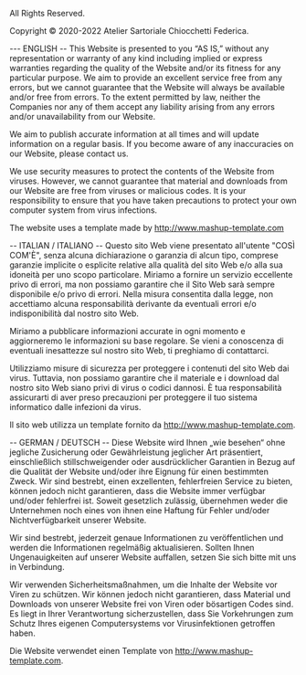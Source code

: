 All Rights Reserved.

Copyright © 2020-2022 Atelier Sartoriale Chiocchetti Federica.

--- ENGLISH --
This Website is presented to you “AS IS,” without any representation or warranty of any kind including implied or express warranties regarding the quality of the Website and/or its fitness for any particular purpose. We aim to provide an excellent service free from any errors, but we cannot guarantee that the Website will always be available and/or free from errors. To the extent permitted by law, neither the Companies nor any of them accept any liability arising from any errors and/or unavailability from our Website.

We aim to publish accurate information at all times and will update information on a regular basis. If you become aware of any inaccuracies on our Website, please contact us.

We use security measures to protect the contents of the Website from viruses. However, we cannot guarantee that material and downloads from our Website are free from viruses or malicious codes. It is your responsibility to ensure that you have taken precautions to protect your own computer system from virus infections.

The website uses a template made by http://www.mashup-template.com

-- ITALIAN / ITALIANO --
Questo sito Web viene presentato all'utente "COSÌ COM'È", senza alcuna dichiarazione o garanzia di alcun tipo, comprese garanzie implicite o esplicite relative alla qualità del sito Web e/o alla sua idoneità per uno scopo particolare. Miriamo a fornire un servizio eccellente privo di errori, ma non possiamo garantire che il Sito Web sarà sempre disponibile e/o privo di errori. Nella misura consentita dalla legge, non accettiamo alcuna responsabilità derivante da eventuali errori e/o indisponibilità dal nostro sito Web.

Miriamo a pubblicare informazioni accurate in ogni momento e aggiorneremo le informazioni su base regolare. Se vieni a conoscenza di eventuali inesattezze sul nostro sito Web, ti preghiamo di contattarci.

Utilizziamo misure di sicurezza per proteggere i contenuti del sito Web dai virus. Tuttavia, non possiamo garantire che il materiale e i download dal nostro sito Web siano privi di virus o codici dannosi. È tua responsabilità assicurarti di aver preso precauzioni per proteggere il tuo sistema informatico dalle infezioni da virus.

Il sito web utilizza un template fornito da http://www.mashup-template.com.

-- GERMAN / DEUTSCH --
Diese Website wird Ihnen „wie besehen“ ohne jegliche Zusicherung oder Gewährleistung jeglicher Art präsentiert, einschließlich stillschweigender oder ausdrücklicher Garantien in Bezug auf die Qualität der Website und/oder ihre Eignung für einen bestimmten Zweck. Wir sind bestrebt, einen exzellenten, fehlerfreien Service zu bieten, können jedoch nicht garantieren, dass die Website immer verfügbar und/oder fehlerfrei ist. Soweit gesetzlich zulässig, übernehmen weder die Unternehmen noch eines von ihnen eine Haftung für Fehler und/oder Nichtverfügbarkeit unserer Website.

Wir sind bestrebt, jederzeit genaue Informationen zu veröffentlichen und werden die Informationen regelmäßig aktualisieren. Sollten Ihnen Ungenauigkeiten auf unserer Website auffallen, setzen Sie sich bitte mit uns in Verbindung.

Wir verwenden Sicherheitsmaßnahmen, um die Inhalte der Website vor Viren zu schützen. Wir können jedoch nicht garantieren, dass Material und Downloads von unserer Website frei von Viren oder bösartigen Codes sind. Es liegt in Ihrer Verantwortung sicherzustellen, dass Sie Vorkehrungen zum Schutz Ihres eigenen Computersystems vor Virusinfektionen getroffen haben.

Die Website verwendet einen Template von http://www.mashup-template.com.
